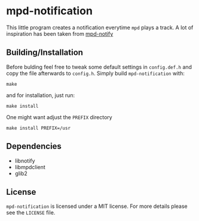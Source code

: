 mpd-notification
================

This little program creates a notification everytime `mpd` plays a
track. A lot of inspiration has been taken from [mpd-notify][notify]

Building/Installation
---------------------

Before bulding feel free to tweak some default settings in
`config.def.h` and copy the file afterwards to `config.h`. Simply build
`mpd-notification` with:
```
make
```
and for installation, just run:
```
make install
```
One might want adjust the `PREFIX` directory
```
make install PREFIX=/usr
```

Dependencies
------------

- libnotify
- libmpdclient
- glib2

License
-------

`mpd-notification` is licensed under a MIT license. For more details
please see the `LICENSE` file.


[notify]: https://github.com/Unia/mpd-notify
